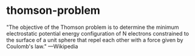 # thomson-problem
"The objective of the Thomson problem is to determine the minimum electrostatic potential energy configuration of N electrons constrained to the surface of a unit sphere that repel each other with a force given by Coulomb's law."
                                                                                                       —Wikipedia
